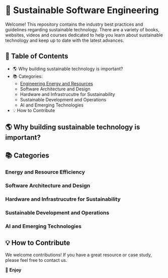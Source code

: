 # 🌿 Sustainable Software Engineering

Welcome! This repository contains the industry best practices and guidelines regarding sustainable technology. There are a variety of books, websites, videos and courses dedicated to help you learn about sustainable technology and keep up to date with the latest advances. 

## 📌 Table of Contents

- 🌎 Why building sustainable technology is important?
- 📚 Categories:
  - [Engineering Energy and Resources](#energy-and-resource-efficiency)
  - Software Architecture and Design
  - Hardware and Infrastrucutre for Sustainability
  - Sustainable Development and Operations
  - AI and Emerging Technologies
- 💡 How to Contribute


## 🌎 Why building sustainable technology is important?

## 📚 Categories

### Energy and Resource Efficiency

### Software Architecture and Design

### Hardware and Infrastrucutre for Sustainability

### Sustainable Development and Operations

### AI and Emerging Technologies

## 💡 How to Contribute

We welcome contributions! If you have a great resource or case study, please feel free to contact us.

🚀 **Enjoy**




